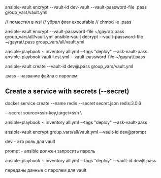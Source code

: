 ansible-vault encrypt --vault-id dev-vault --vault-password-file .pass group_vars/vault.yml

// поместил в wsl
// убрал флаг executable
// chmod -x .pass

ansible-vault encrypt  --vault-password-file ~/gayrat/.pass group_vars/all/vault.yml
ansible-vault decrypt --vault-password-file ~/gayrat/.pass group_vars/all/vault.yml

ansible-playbook -i inventory all.yml --tags "deploy" --ask-vault-pass
ansible-playbook vault-test.yml --vault-password-file ~/gayrat/.pass 

ansible-vault create --vault-id dev@.pass group_vars/vault.yml

.pass - название файла с паролем

## Create a service with secrets (--secret)
docker service create --name redis --secret secret.json redis:3.0.6

--secret source=ssh-key,target=ssh \

ansible-playbook -i inventory all.yml --tags "deploy" --ask-vault-pass

ansible-vault encrypt group_vars/all/vault.yml --vault-id dev@prompt

dev - это роль для vault

prompt - ansible должен запросить пароль






ansible-playbook -i inventory all.yml --tags "deploy" --vault-id dev@.pass

переданы данные с паролем для vault